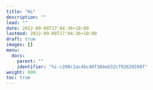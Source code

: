 ```yaml
---
title: "Hi"
description: ""
lead: ""
date: 2022-09-08T17:04:36+10:00
lastmod: 2022-09-08T17:04:36+10:00
draft: true
images: []
menu:
  docs:
    parent: ""
    identifier: "hi-c398c1ac4bc48f104eb32cf92628598f"
weight: 999
toc: true
---
```


